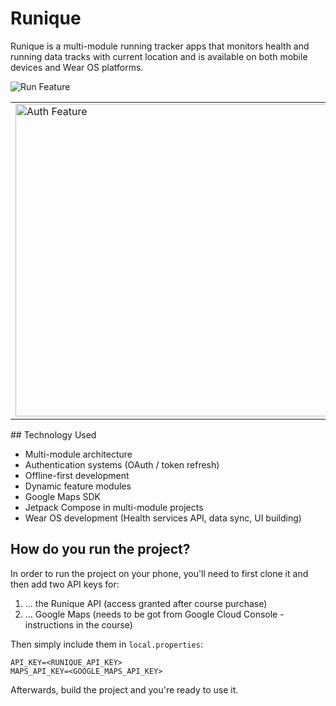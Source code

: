# Runique

Runique is a multi-module running tracker apps that monitors health and running data tracks with current location and is available on both mobile devices and Wear OS platforms.

![Run Feature](https://pl-coding.com/wp-content/uploads/2024/04/run-feature.png)
<table>
  <tr>
    <td>
      <img src="https://pl-coding.com/wp-content/uploads/2024/04/auth-feature.png" alt="Auth Feature" width="500"/>
    </td>
    <td>
      <img src="https://pl-coding.com/wp-content/uploads/2024/04/phone-watch-mockup.png" alt="Phone Watch Mockup" width="300"/>
    </td>
  </tr>
</table>
## Technology Used

- Multi-module architecture
- Authentication systems (OAuth / token refresh)
- Offline-first development
- Dynamic feature modules
- Google Maps SDK
- Jetpack Compose in multi-module projects
- Wear OS development (Health services API, data sync, UI building)

## How do you run the project?

In order to run the project on your phone, you'll need to first clone it and then add two API keys for:
1. ... the Runique API (access granted after course purchase)
2. ... Google Maps (needs to be got from Google Cloud Console - instructions in the course)

Then simply include them in `local.properties`:
```
API_KEY=<RUNIQUE_API_KEY>
MAPS_API_KEY=<GOOGLE_MAPS_API_KEY>
```
Afterwards, build the project and you're ready to use it.
